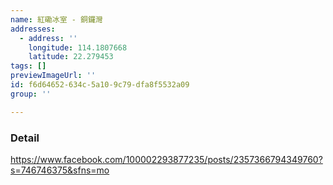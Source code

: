 ```yaml
---
name: 紅磡冰室 - 銅鑼灣
addresses:
  - address: ''
    longitude: 114.1807668
    latitude: 22.279453
tags: []
previewImageUrl: ''
id: f6d64652-634c-5a10-9c79-dfa8f5532a09
group: ''

---
```

### Detail
https://www.facebook.com/100002293877235/posts/2357366794349760?s=746746375&sfns=mo
